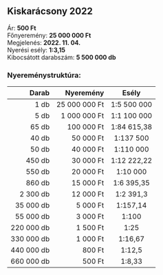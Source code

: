 ## Kiskarácsony 2022

Ár: **500 Ft**<br/>
Főnyeremény: **25 000 000 Ft**<br/>
Megjelenés: **2022. 11. 04.**<br/>
Nyerési esély: **1:3,15**<br/>
Kibocsátott darabszám: **5 500 000 db**<br/>

### Nyereménystruktúra:
Darab|Nyeremény|Esély
---:|---:|:---:
1 db|25 000 000 Ft|1:5 500 000
5 db|1 000 000 Ft|1:1 100 000
65 db|100 000 Ft|1:84 615,38
40 db|50 000 Ft|1:137 500
50 db|40 000 Ft|1:110 000
450 db|30 000 Ft|1:12 222,22
550 db|20 000 Ft|1:10 000
860 db|15 000 Ft|1:6 395,35
2 300 db|12 000 Ft|1:2 391,3
35 000 db|5 000 Ft|1:157,14
55 000 db|3 000 Ft|1:100
220 000 db|1 500 Ft|1:25
330 000 db|1 000 Ft|1:16,67
440 000 db|800 Ft|1:12,5
660 000 db|500 Ft|1:8,33
